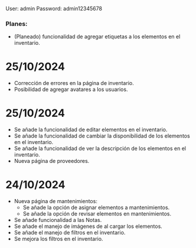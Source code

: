 User: admin
Password: admin12345678


### Planes:
- (Planeado) funcionalidad de agregar etiquetas a los elementos en el inventario.


#  25/10/2024
- Corrección de errores en la página de inventario.
- Posibilidad de agregar avatares a los usuarios.

#  25/10/2024
- Se añade la funcionalidad de editar elementos en el inventario.
- Se añade la funcionalidad de cambiar la disponibilidad de los elementos en el inventario.
- Se añade la funcionalidad de ver la descripción de los elementos en el inventario.
- Nueva página de proveedores.


# 24/10/2024
- Nueva página de mantenimientos:
    - Se añade la opción de asignar elementos a mantenimientos.
    - Se añade la opción de revisar elementos en mantenimientos.
- Se añade funcionalidad a las Notas.
- Se añade el manejo de imágenes de al cargar los elementos.
- Se añade el manejo de filtros en el inventario.
- Se mejora los filtros en el inventario.


